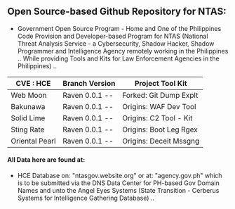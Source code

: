 ## Open Source-based Github Repository for NTAS:

* Government Open Source Program - Home and One of the Philippines Code Provision and Developer-based Program for NTAS (National Threat Analysis Service - a Cybersecurity, Shadow Hacker, Shadow Programmer and Intelligence Agency remotely working in the Philippines .. While providing Tools and Kits for Law Enforcement Agencies in the Philippines) ..

|   CVE : HCE   | Branch Version | Project Tool Kit |
| ---------- | -------------- | ------------------ |
|    Web Moon    | Raven 0.0.1 -- | Forked: Git Dump Explt |
|    Bakunawa    | Raven 0.0.1 -- |  Origins: WAF Dev Tool  |
|   Solid Lime   | Raven 0.0.1 -- |  Origins: C2 Tool - Kit |
|   Sting Rate   | Raven 0.0.1 -- | Origins: Boot Leg Rgex |
| Oriental Pearl | Raven 0.0.1 -- | Origins: Deceit Mssgng |

#### All Data here are found at:

* HCE Database on: "ntasgov.website.org" or at: "agency.gov.ph" which is to be submitted via the DNS Data Center for PH-based Gov Domain Names and unto the Angel Eyes Systems (State Transition - Cerberus Systems for Intelligence Gathering Database) ..
